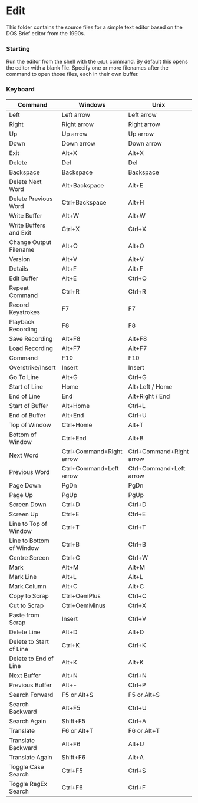 # Edit

This folder contains the source files for a simple text editor 
based on the DOS Brief editor from the 1990s.

### Starting

Run the editor from the shell with the `edit` command. By default
this opens the editor with a blank file. Specify one or more
filenames after the command to open those files, each in their
own buffer.

### Keyboard

| Command                  | Windows                  | Unix                     |
|--------------------------|--------------------------|--------------------------|
| Left                     | Left arrow               | Left arrow               |
| Right                    | Right arrow              | Right arrow              |
| Up                       | Up arrow                 | Up arrow                 |
| Down                     | Down arrow               | Down arrow               |
| Exit                     | Alt+X                    | Alt+X                    |
| Delete                   | Del                      | Del                      |
| Backspace                | Backspace                | Backspace                |
| Delete Next Word         | Alt+Backspace            | Alt+E                    |
| Delete Previous Word     | Ctrl+Backspace           | Alt+H                    |
| Write Buffer             | Alt+W                    | Alt+W                    |
| Write Buffers and Exit   | Ctrl+X                   | Ctrl+X                   |
| Change Output Filename   | Alt+O                    | Alt+O                    |
| Version                  | Alt+V                    | Alt+V                    |
| Details                  | Alt+F                    | Alt+F                    |
| Edit Buffer              | Alt+E                    | Ctrl+O                   |
| Repeat Command           | Ctrl+R                   | Ctrl+R                   |
| Record Keystrokes        | F7                       | F7                       |
| Playback Recording       | F8                       | F8                       |
| Save Recording           | Alt+F8                   | Alt+F8                   |
| Load Recording           | Alt+F7                   | Alt+F7                   |
| Command                  | F10                      | F10                      |
| Overstrike/Insert        | Insert                   | Insert                   |
| Go To Line               | Alt+G                    | Ctrl+G                   |
| Start of Line            | Home                     | Alt+Left / Home          |
| End of Line              | End                      | Alt+Right / End          |
| Start of Buffer          | Alt+Home                 | Ctrl+L                   |
| End of Buffer            | Alt+End                  | Ctrl+U                   |
| Top of Window            | Ctrl+Home                | Alt+T                    |
| Bottom of Window         | Ctrl+End                 | Alt+B                    |
| Next Word                | Ctrl+Command+Right arrow | Ctrl+Command+Right arrow |
| Previous Word            | Ctrl+Command+Left arrow  | Ctrl+Command+Left arrow  |
| Page Down                | PgDn                     | PgDn                     |
| Page Up                  | PgUp                     | PgUp                     |
| Screen Down              | Ctrl+D                   | Ctrl+D                   |
| Screen Up                | Ctrl+E                   | Ctrl+E                   |
| Line to Top of Window    | Ctrl+T                   | Ctrl+T                   |
| Line to Bottom of Window | Ctrl+B                   | Ctrl+B                   |
| Centre Screen            | Ctrl+C                   | Ctrl+W                   |
| Mark                     | Alt+M                    | Alt+M                    |
| Mark Line                | Alt+L                    | Alt+L                    |
| Mark Column              | Alt+C                    | Alt+C                    |
| Copy to Scrap            | Ctrl+OemPlus             | Ctrl+C                   |
| Cut to Scrap             | Ctrl+OemMinus            | Ctrl+X                   |
| Paste from Scrap         | Insert                   | Ctrl+V                   |
| Delete Line              | Alt+D                    | Alt+D                    |
| Delete to Start of Line  | Ctrl+K                   | Ctrl+K                   |
| Delete to End of Line    | Alt+K                    | Alt+K                    |
| Next Buffer              | Alt+N                    | Ctrl+N                   |
| Previous Buffer          | Alt+-                    | Ctrl+P                   |
| Search Forward           | F5 or Alt+S              | F5 or Alt+S              |
| Search Backward          | Alt+F5                   | Ctrl+U                   |
| Search Again             | Shift+F5                 | Ctrl+A                   |
| Translate                | F6 or Alt+T              | F6 or Alt+T              |
| Translate Backward       | Alt+F6                   | Alt+U                    |
| Translate Again          | Shift+F6                 | Alt+A                    |
| Toggle Case Search       | Ctrl+F5                  | Ctrl+S                   |
| Toggle RegEx Search      | Ctrl+F6                  | Ctrl+F                   |

